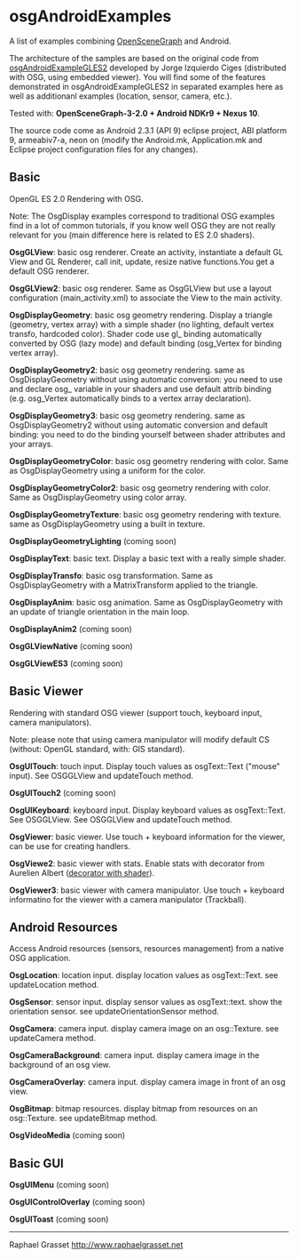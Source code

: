 osgAndroidExamples
==================

A list of examples combining [OpenSceneGraph](http://www.openscenegraph.com) and Android. 

The architecture of the samples are based on the original code from [osgAndroidExampleGLES2](https://github.com/openscenegraph/osg/tree/master/examples/osgAndroidExampleGLES2) developed by Jorge Izquierdo Ciges (distributed with OSG, using embedded viewer). 
You will find some of the features demonstrated in osgAndroidExampleGLES2 in separated examples here as well as additionanl examples (location, sensor, camera, etc.).


Tested with: **OpenSceneGraph-3-2.0 + Android NDKr9 + Nexus 10**.

The source code come as Android 2.3.1 (API 9) eclipse project, ABI platform 9, armeabiv7-a, neon on (modify the Android.mk, Application.mk
and Eclipse project configuration files for any changes).

Basic
-----
OpenGL ES 2.0 Rendering with OSG.

Note: The OsgDisplay examples correspond to traditional OSG examples find in a lot of common tutorials, if you know well OSG they are not really relevant for you (main difference here is related to ES 2.0 shaders).


**OsgGLView**: basic osg renderer. Create an activity, instantiate a default GL View and GL Renderer, call init, update, resize native functions.You get a default OSG renderer.

**OsgGLView2**: basic osg renderer. Same as OsgGLView but use a layout configuration (main_activity.xml) to associate the View to the main activity.

**OsgDisplayGeometry**: basic osg geometry rendering. Display a triangle (geometry, vertex array) with a simple shader (no lighting, default vertex transfo, hardcoded color). 
Shader code use gl_ binding automatically converted by OSG (lazy mode) and default binding (osg_Vertex for binding vertex array).

**OsgDisplayGeometry2**: basic osg geometry rendering. same as OsgDisplayGeometry without using automatic conversion: you need to use and declare osg_ variable in your shaders 
and use default attrib binding (e.g. osg_Vertex automatically binds to a vertex array declaration).

**OsgDisplayGeometry3**: basic osg geometry rendering. same as OsgDisplayGeometry2 without using automatic conversion and default binding: you need to do the binding yourself between
shader attributes and your arrays.

**OsgDisplayGeometryColor**: basic osg geometry rendering with color. Same as OsgDisplayGeometry using a uniform for the color.

**OsgDisplayGeometryColor2**: basic osg geometry rendering with color. Same as OsgDisplayGeometry using color array.

**OsgDisplayGeometryTexture**: basic osg geometry rendering with texture. same as OsgDisplayGeometry using a built in texture.

**OsgDisplayGeometryLighting** (coming soon)

**OsgDisplayText**: basic text. Display a basic text with a really simple shader.

**OsgDisplayTransfo**: basic osg transformation. Same as OsgDisplayGeometry with a MatrixTransform applied to the triangle.

**OsgDisplayAnim**: basic osg animation. Same as OsgDisplayGeometry with an update of triangle orientation in the main loop.

**OsgDisplayAnim2** (coming soon)

**OsgGLViewNative** (coming soon)

**OsgGLViewES3** (coming soon)


Basic Viewer
------------
Rendering with standard OSG viewer (support touch, keyboard input, camera manipulators).

Note: please note that using camera manipulator will modify default CS (without: OpenGL standard, with: GIS standard).

**OsgUITouch**: touch input. Display touch values as osgText::Text ("mouse" input). See OSGGLView and updateTouch method.

**OsgUITouch2** (coming soon)

**OsgUIKeyboard**: keyboard input. Display keyboard values as osgText::Text. See OSGGLView. See OSGGLView and updateTouch method.

**OsgViewer**: basic viewer. Use touch + keyboard information for the viewer, can be use for creating handlers.

**OsgViewe2**: basic viewer with stats. Enable stats with decorator from Aurelien Albert ([decorator with shader](http://lists.openscenegraph.org/pipermail/osg-submissions-openscenegraph.org/2013-February/009873.html)).

**OsgViewer3**: basic viewer with camera manipulator. Use touch + keyboard informatino for the viewer with a camera manipulator (Trackball).

Android Resources
-----------------
Access Android resources (sensors, resources management) from a native OSG application. 

**OsgLocation**: location input. display location values as osgText::Text. see updateLocation method.

**OsgSensor**: sensor input. display sensor values as osgText::text. show the orientation sensor. see updateOrientationSensor method.

**OsgCamera**: camera input. display camera image on an osg::Texture. see updateCamera method.

**OsgCameraBackground**: camera input. display camera image in the background of an osg view.

**OsgCameraOverlay**: camera input. display camera image in front of an osg view.

**OsgBitmap**: bitmap resources. display bitmap from resources on an osg::Texture. see updateBitmap method.

**OsgVideoMedia** (coming soon)


Basic GUI
---------

**OsgUIMenu**  (coming soon)

**OsgUIControlOverlay**  (coming soon)

**OsgUIToast**  (coming soon)


-------------------------------------
Raphael Grasset
http://www.raphaelgrasset.net
